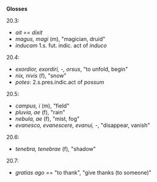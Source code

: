 

**Glosses**

20.3:

- *ait* == *dixit*
- *magus, magi* (m), "magician, druid"
- *inducam* 1.s. fut. indic. act of *induco*

20.4: 

- *exordior, exordiri, -, orsus*, "to unfold, begin"
- *nix, nivis* (f), "snow"
- *potes*: 2.s.pres.indic.act of *possum*


20.5:

- *campus, i* (m), "field"
- *pluvia, ae* (f), "rain"
- *nebula, ae* (f), "mist, fog"
- *evanesco, evanescere, evanui,* -, "disappear, vanish"


20.6:

- *tenebra, tenebrae* (f), "shadow"


20.7:

- *gratias ago* == "to thank", "give thanks (to someone)"
